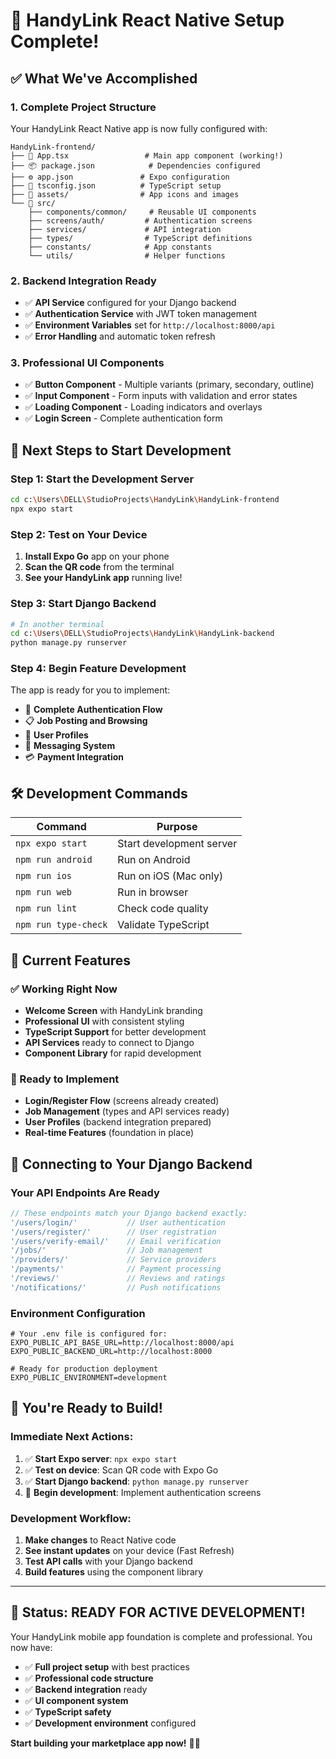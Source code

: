 # 🚀 HandyLink React Native Setup Complete!

## ✅ What We've Accomplished

### 1. **Complete Project Structure**
Your HandyLink React Native app is now fully configured with:

```
HandyLink-frontend/
├── 📱 App.tsx                 # Main app component (working!)
├── 📦 package.json            # Dependencies configured
├── ⚙️ app.json               # Expo configuration
├── 🔧 tsconfig.json          # TypeScript setup
├── 🎨 assets/                # App icons and images
└── 📁 src/
    ├── components/common/     # Reusable UI components
    ├── screens/auth/         # Authentication screens
    ├── services/             # API integration
    ├── types/                # TypeScript definitions
    ├── constants/            # App constants
    └── utils/                # Helper functions
```

### 2. **Backend Integration Ready**
- ✅ **API Service** configured for your Django backend
- ✅ **Authentication Service** with JWT token management
- ✅ **Environment Variables** set for `http://localhost:8000/api`
- ✅ **Error Handling** and automatic token refresh

### 3. **Professional UI Components**
- ✅ **Button Component** - Multiple variants (primary, secondary, outline)
- ✅ **Input Component** - Form inputs with validation and error states
- ✅ **Loading Component** - Loading indicators and overlays
- ✅ **Login Screen** - Complete authentication form

## 🎯 Next Steps to Start Development

### Step 1: Start the Development Server
```bash
cd c:\Users\DELL\StudioProjects\HandyLink\HandyLink-frontend
npx expo start
```

### Step 2: Test on Your Device
1. **Install Expo Go** app on your phone
2. **Scan the QR code** from the terminal
3. **See your HandyLink app** running live!

### Step 3: Start Django Backend
```bash
# In another terminal
cd c:\Users\DELL\StudioProjects\HandyLink\HandyLink-backend
python manage.py runserver
```

### Step 4: Begin Feature Development
The app is ready for you to implement:
- 🔐 **Complete Authentication Flow**
- 📋 **Job Posting and Browsing**
- 👤 **User Profiles**
- 💬 **Messaging System**
- 💳 **Payment Integration**

## 🛠️ Development Commands

| Command | Purpose |
|---------|---------|
| `npx expo start` | Start development server |
| `npm run android` | Run on Android |
| `npm run ios` | Run on iOS (Mac only) |
| `npm run web` | Run in browser |
| `npm run lint` | Check code quality |
| `npm run type-check` | Validate TypeScript |

## 📱 Current Features

### ✅ Working Right Now
- **Welcome Screen** with HandyLink branding
- **Professional UI** with consistent styling
- **TypeScript Support** for better development
- **API Services** ready to connect to Django
- **Component Library** for rapid development

### 🎯 Ready to Implement
- **Login/Register Flow** (screens already created)
- **Job Management** (types and API services ready)
- **User Profiles** (backend integration prepared)
- **Real-time Features** (foundation in place)

## 🔗 Connecting to Your Django Backend

### Your API Endpoints Are Ready
```typescript
// These endpoints match your Django backend exactly:
'/users/login/'           // User authentication
'/users/register/'        // User registration  
'/users/verify-email/'    // Email verification
'/jobs/'                  // Job management
'/providers/'             // Service providers
'/payments/'              // Payment processing
'/reviews/'               // Reviews and ratings
'/notifications/'         // Push notifications
```

### Environment Configuration
```env
# Your .env file is configured for:
EXPO_PUBLIC_API_BASE_URL=http://localhost:8000/api
EXPO_PUBLIC_BACKEND_URL=http://localhost:8000

# Ready for production deployment
EXPO_PUBLIC_ENVIRONMENT=development
```

## 🎉 You're Ready to Build!

### Immediate Next Actions:
1. ✅ **Start Expo server**: `npx expo start`
2. ✅ **Test on device**: Scan QR code with Expo Go
3. ✅ **Start Django backend**: `python manage.py runserver`
4. 🎯 **Begin development**: Implement authentication screens

### Development Workflow:
1. **Make changes** to React Native code
2. **See instant updates** on your device (Fast Refresh)
3. **Test API calls** with your Django backend
4. **Build features** using the component library

---

## 🚀 **Status: READY FOR ACTIVE DEVELOPMENT!**

Your HandyLink mobile app foundation is complete and professional. You now have:

- ✅ **Full project setup** with best practices
- ✅ **Professional code structure** 
- ✅ **Backend integration** ready
- ✅ **UI component system** 
- ✅ **TypeScript safety**
- ✅ **Development environment** configured

**Start building your marketplace app now!** 🔧📱
